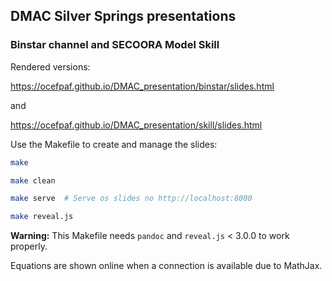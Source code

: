 ## DMAC Silver Springs presentations
### Binstar channel and SECOORA Model Skill

Rendered versions:

https://ocefpaf.github.io/DMAC_presentation/binstar/slides.html

and

https://ocefpaf.github.io/DMAC_presentation/skill/slides.html

Use the Makefile to create and manage the slides:

```bash
make
```

```bash
make clean
```

```bash
make serve  # Serve os slides no http://localhost:8000
```

```bash
make reveal.js
```

**Warning:** This Makefile needs `pandoc` and `reveal.js` < 3.0.0 to work properly.

Equations are shown online when a connection is available due to MathJax.
